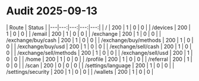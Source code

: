 # Audit 2025-09-13

| Route | Status | 
|---|---:|---:|---:|---:|
| / | 200 | 1 | 0 | 0 |
| /devices | 200 | 1 | 0 | 0 |
| /email | 200 | 1 | 0 | 0 |
| /exchange | 200 | 1 | 0 | 0 |
| /exchange/buy/cash | 200 | 1 | 0 | 0 |
| /exchange/buy/methods | 200 | 1 | 0 | 0 |
| /exchange/buy/usd | 200 | 1 | 0 | 0 |
| /exchange/sell/cash | 200 | 1 | 0 | 0 |
| /exchange/sell/methods | 200 | 1 | 0 | 0 |
| /exchange/sell/usd | 200 | 1 | 0 | 0 |
| /home | 200 | 1 | 0 | 0 |
| /profile | 200 | 1 | 0 | 0 |
| /referral | 200 | 1 | 0 | 0 |
| /scan | 200 | 0 | 0 | 0 |
| /settings/language | 200 | 1 | 0 | 0 |
| /settings/security | 200 | 1 | 0 | 0 |
| /wallets | 200 | 1 | 0 | 0 |